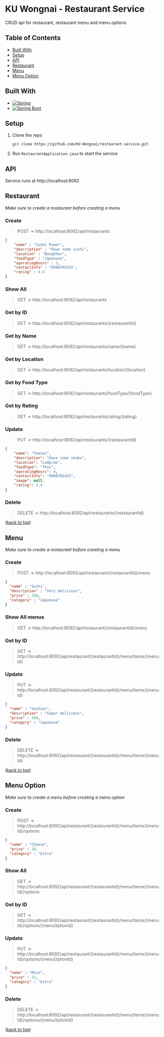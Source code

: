 # KU Wongnai - Restaurant Service
CRUD api for restaurant, restaurant menu and menu options

## Table of Contents
* [Built With](#built-with)
* [Setup](#setup)
* [API](#api)
* [Restaurant](#restaurant)
* [Menu](#menu)
* [Menu Option](#menu-option)

## Built With

* [![Spring][Spring.io]][Spring-url]
* [![Spring Boot][Spring.io/spring-boot]][Spring-url]

## Setup
1. Clone the repo
    ```sh
    git clone https://github.com/KU-Wongnai/restaurant-service.git
    ```
2. Run `RestaurantApplication.java` to start the service

## API
Service runs at http://localhost:8092

## Restaurant
*Make sure to create a restaurant before creating a menu*
### Create
> POST -> http://localhost:8092/api/restaurants
```json
{
    "name" : "Sushi Power",
    "description" : "Have some sushi",
    "location" : "Bangkhen",
    "foodType" : "Japanese",
    "operatingHours" : 3,
    "contactInfo" : "0998765431",
    "rating" : 4.8
}
```

### Show All
> GET -> http://localhost:8092/api/restaurants

### Get by ID
> GET -> http://localhost:8092/api/restaurants/{restaurantId}

### Get by Name
> GET -> http://localhost:8092/api/restaurants/name/{name}

### Get by Location
> GET -> http://localhost:8092/api/restaurants/location/{location}

### Get by Food Type
> GET -> http://localhost:8092/api/restaurants/foodType/{foodType}

### Get by Rating
> GET -> http://localhost:8092/api/restaurants/rating/{rating}

### Update
> PUT -> http://localhost:8092/api/restaurants/{restaurantId}
```json
{
    "name": "Teenoi",
    "description": "Have some shabu",
    "location": "Ladprao",
    "foodType": "Thai",
    "operatingHours": 4,
    "contactInfo": "0998765432",
    "image": null,
    "rating": 4.9
}
```

### Delete
> DELETE -> http://localhost:8092/api/restaurants/{restaurantId}

([back to top][readme-top])

## Menu
*Make sure to create a restaurant before creating a menu*

### Create 
> POST -> http://localhost:8092/api/restaurant/{restaurantId}/menu
```json
{
  "name" : "Sushi",
  "description" : "Very delicious",
  "price" : 250,
  "category" : "Japanese"
}
```

### Show All menus
> GET -> http://localhost:8092/api/restaurant/{restaurantId}/menu

### Get by ID
> GET -> http://localhost:8092/api/restaurant/{restaurantId}/menu/items/{menuId}

### Update
> PUT -> http://localhost:8092/api/restaurant/{restaurantId}/menu/items/{menuId}
```json
{
  "name" : "Sashimi",
  "description" : "Super delicious",
  "price" : 500,
  "category" : "Japanese"
}
```

### Delete
> DELETE -> http://localhost:8092/api/restaurant/{restaurantId}/menu/items/{menuId}

([back to top][readme-top])

## Menu Option
*Make sure to create a menu before creating a menu option*

### Create
> POST -> http://localhost:8092/api/restaurant/{restaurantId}/menu/items/{menuId}/options
```json
{
  "name" : "Cheese",
  "price" : 10,
  "category" : "Extra"
}
```

### Show All
> GET -> http://localhost:8092/api/restaurant/{restaurantId}/menu/items/{menuId}/options

### Get by ID
> GET -> http://localhost:8092/api/restaurant/{restaurantId}/menu/items/{menuId}/options/{menuOptionId}

### Update
> PUT -> http://localhost:8092/api/restaurant/{restaurantId}/menu/items/{menuId}/options/{menuOptionId}
```json
{
  "name" : "Miso",
  "price" : 25,
  "category" : "Extra"
}
```

### Delete
> DELETE -> http://localhost:8092/api/restaurant/{restaurantId}/menu/items/{menuId}/options/{menuOptionId}

([back to top][readme-top])

<!-- Markdown Links & Images -->
[Spring.io]: https://img.shields.io/badge/Spring-6DB33F?style=for-the-badge&logo=spring&logoColor=white
[Spring-url]: https://spring.io
[Spring.io/spring-boot]: https://img.shields.io/badge/Spring_Boot-F2F4F9?style=for-the-badge&logo=spring-boot
[Spring-Boot-url]: https://spring.io/projects/spring-boot
[readme-top]: #ku-wongnai---restaurant-service


